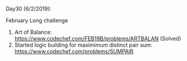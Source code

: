 Day30 (6/2/2019): 

February Long challenge
1. Art of Balance: https://www.codechef.com/FEB19B/problems/ARTBALAN (Solved)
2. Started logic building for maximimum distinct pair sum: https://www.codechef.com/problems/SUMPAIR